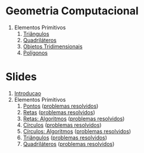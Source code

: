 Geometria Computacional
=======================

1. Elementos Primitivos
    1. [Triângulos](Triangulos.md)
    1. [Quadriláteros](Quadrilateros.md)
    1. [Objetos Tridimensionais](3D.md)
    1. [Polígonos](Polygon.md)

Slides
======

1. [Introducao](slides/intro/intro.pdf)
1. Elementos Primitivos
    1. [Pontos](slides/PT-1/PT-1.pdf) ([problemas resolvidos](problems/PT-1/PT-1.pdf))
    1. [Retas](slides/LN-1/LN-1.pdf) ([problemas resolvidos](problems/LN-1/LN-1.pdf))
    1. [Retas: Algoritmos](slides/LN-2/LN-2.pdf) ([problemas resolvidos](problems/LN-2/LN-2.pdf))
    1. [Círculos](slides/CC-1/CC-1.pdf) ([problemas resolvidos](problems/CC-1/CC-1.pdf))
    1. [Círculos: Algoritmos](slides/CC-2/CC-2.pdf) ([problemas resolvidos](problems/CC-2/CC-2.pdf))
    1. [Triângulos](slides/TR-1/TR-1.pdf) ([problemas resolvidos](problems/TR-1/TR-1.pdf))
    1. [Quadriláteros](slides/QL-1/QL-1.pdf) ([problemas resolvidos](problems/QL-1/QL-1.pdf))
